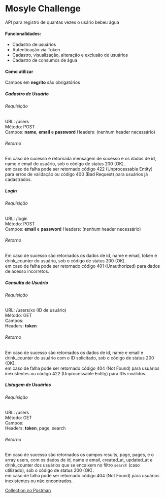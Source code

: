 # Mosyle Challenge

API para registro de quantas vezes o usário bebeu água

#### Funcionalidades:
    
* Cadastro de usuários
* Autenticação via Token
* Cadastro, visualização, alteração e exclusão de usuários
* Cadastro de consumos de água


#### Como utilizar
Campos em **negrito** são obrigatórios

##### Cadastro de Usuário

###### Requisição
URL: /users  
Método: POST  
Campos: **name**, **email** e **password**
Headers: (nenhum header necessário)

###### Retorno
Em caso de sucesso é retornada mensagem de sucesso e os dados de id, name e email do usuário, sob o código de status 200 (OK).  
em caso de falha pode ser retornado código 422 (Unprocessable Entity) para erros de validação ou código 400 (Bad Request) para usuários já cadastrados.

##### Login

###### Requisição
URL: /login  
Método: POST  
Campos: **email** e **password**
Headers: (nenhum header necessário)

###### Retorno
Em caso de sucesso são retornados os dados de id, name e email, token e drink_counter do usuário, sob o código de status 200 (OK).  
em caso de falha pode ser retornado código 401 (Unauthorized) para dados de acesso incorretos.

##### Consulta de Usuário

###### Requisição
URL: /users/xx (ID de usuário)  
Método: GET  
Campos:  
Headers: **token**

###### Retorno
Em caso de sucesso são retornados os dados de id, name e email e drink_counter do usuário com o ID solicitado, sob o código de status 200 (OK).  
em caso de falha pode ser retornado código 404 (Not Found) para usuários inexistentes ou código 422 (Unprocessable Entity) para IDs inválidos.

##### Listagem de Usuários

###### Requisição
URL: /users  
Método: GET  
Campos:  
Headers: **token**, page, search

###### Retorno
Em caso de sucesso são retornados os campos results, page, pages, e o array users, com os dados de id, name e email, created_at, updated_at e drink_counter dos usuários que se encaixem no filtro ```search``` (caso utilizado), sob o código de status 200 (OK).  
em caso de falha pode ser retornado código 404 (Not Found) para usuários inexistentes ou não encontrados.

[Collection no Postman](https://www.postman.com)
